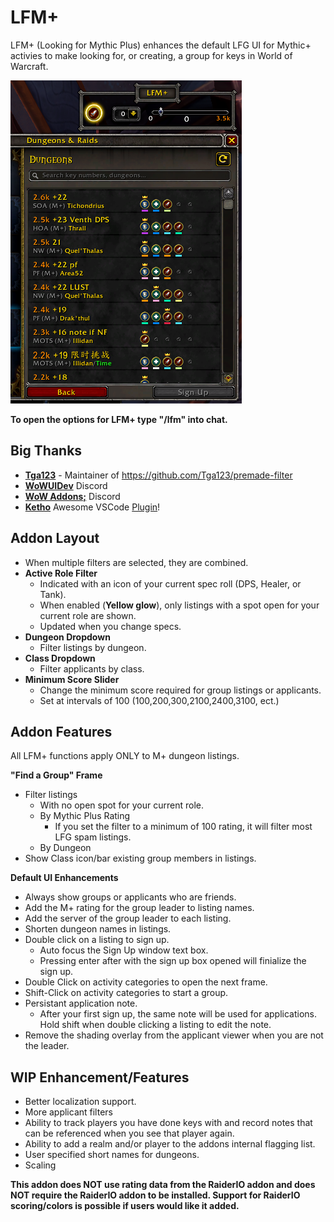 # LFM+

LFM+ (Looking for Mythic Plus) enhances the default LFG UI for Mythic+ activies to make looking for, or creating, a group for keys in World of Warcraft.  

![](https://raw.githubusercontent.com/ChrisKader/LFMPlus/main/screenshots/3.png?raw=true "Addon Frame")  

**To open the options for LFM+ type "/lfm" into chat.**  

## Big Thanks
  * **[Tga123](https://github.com/Tga123/)** - Maintainer of https://github.com/Tga123/premade-filter  
  * **[WoWUIDev](https://discord.gg/t4YwvPDU)** Discord  
  * **[WoW Addons;](https://discord.gg/PztpxeAa)** Discord  
  * **[Ketho](https://github.com/Ketho)** Awesome VSCode [Plugin](https://github.com/Ketho/vscode-wow-api)!
## Addon Layout
* When multiple filters are selected, they are combined.  
* **Active Role Filter**  
    * Indicated with an icon of your current spec roll (DPS, Healer, or Tank).  
    * When enabled (**Yellow glow**), only listings with a spot open for your current role are shown.  
    * Updated when you change specs.  
* **Dungeon Dropdown**
    * Filter listings by dungeon.  
* **Class Dropdown**
    * Filter applicants by class.  
* **Minimum Score Slider**
    * Change the minimum score required for group listings or applicants.  
    * Set at intervals of 100 (100,200,300,2100,2400,3100, ect.)  
## Addon Features
All LFM+ functions apply ONLY to M+ dungeon listings.  

**"Find a Group" Frame**
  * Filter listings
    * With no open spot for your current role.  
    * By Mythic Plus Rating  
      * If you set the filter to a minimum of 100 rating, it will filter most LFG spam listings.
    * By Dungeon
  * Show Class icon/bar existing group members in listings.  

  
**Default UI Enhancements**
  * Always show groups or applicants who are friends. 
  * Add the M+ rating for the group leader to listing names.  
  * Add the server of the group leader to each listing.
  * Shorten dungeon names in listings.  
  * Double click on a listing to sign up.  
      * Auto focus the Sign Up window text box.  
      * Pressing enter after with the sign up box opened will finialize the sign up.
  * Double Click on activity categories to open the next frame.  
  * Shift-Click on activity categories to start a group.  
  * Persistant application note.
    * After your first sign up, the same note will be used for applications. Hold shift when double clicking a listing to edit the note.
  * Remove the shading overlay from the applicant viewer when you are not the leader.  

## WIP Enhancement/Features
  * Better localization support.  
  * More applicant filters
  * Ability to track players you have done keys with and record notes that can be referenced when you see that player again.  
  * Ability to add a realm and/or player to the addons internal flagging list.  
  * User specified short names for dungeons.  
  * Scaling  

**This addon does NOT use rating data from the RaiderIO addon and does NOT require the RaiderIO addon to be installed. Support for RaiderIO scoring/colors is possible if users would like it added.**
